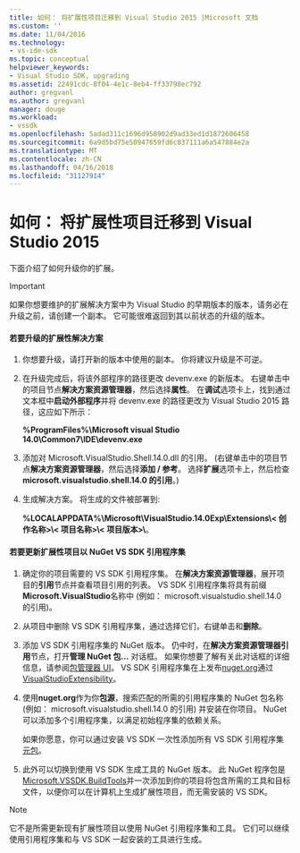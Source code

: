 ```yaml
---
title: 如何： 将扩展性项目迁移到 Visual Studio 2015 |Microsoft 文档
ms.custom: ''
ms.date: 11/04/2016
ms.technology:
- vs-ide-sdk
ms.topic: conceptual
helpviewer_keywords:
- Visual Studio SDK, upgrading
ms.assetid: 22491cdc-8f04-4e1c-8eb4-ff33798ec792
author: gregvanl
ms.author: gregvanl
manager: douge
ms.workload:
- vssdk
ms.openlocfilehash: 5adad311c1696d958902d9ad33ed1d1872606458
ms.sourcegitcommit: 6a9d5bd75e50947659fd6c837111a6a547884e2a
ms.translationtype: MT
ms.contentlocale: zh-CN
ms.lasthandoff: 04/16/2018
ms.locfileid: "31127914"
---
```

# <a name="how-to-migrate-extensibility-projects-to-visual-studio-2015"></a>如何： 将扩展性项目迁移到 Visual Studio 2015
下面介绍了如何升级你的扩展。  
  
> [!IMPORTANT]
>  如果你想要维护的扩展解决方案中为 Visual Studio 的早期版本的版本，请务必在升级之前，请创建一个副本。 它可能很难返回到其以前状态的升级的版本。  
  
#### <a name="to-upgrade-an-extensibility-solution"></a>若要升级的扩展性解决方案  
  
1.  你想要升级，请打开新的版本中使用的副本。 你将建议升级是不可逆。  
  
2.  在升级完成后，将该外部程序的路径更改 devenv.exe 的新版本。 右键单击中的项目节点**解决方案资源管理器**，然后选择**属性**。 在**调试**选项卡上，找到通过文本框中**启动外部程序**并将 devenv.exe 的路径更改为 Visual Studio 2015 路径，这应如下所示：  
  
     **%ProgramFiles%\Microsoft visual Studio 14.0\Common7\IDE\devenv.exe**  
  
3.  添加对 Microsoft.VisualStudio.Shell.14.0.dll 的引用。 (右键单击中的项目节点**解决方案资源管理器**，然后选择**添加 / 参考**。 选择**扩展**选项卡上，然后检查**microsoft.visualstudio.shell.14.0 的引用**。)  
  
4.  生成解决方案。 将生成的文件被部署到:  
  
     **%LOCALAPPDATA%\Microsoft\VisualStudio.14.0Exp\Extensions\\< 创作名称\>\\< 项目名称\>\\< 项目版本\>\\**。  
  
#### <a name="to-update-an-extensibility-project-to-nuget-vs-sdk-reference-assemblies"></a>若要更新扩展性项目以 NuGet VS SDK 引用程序集  
  
1.  确定你的项目需要的 VS SDK 引用程序集。  在**解决方案资源管理器**，展开项目的**引用**节点并查看项目引用的列表。  VS SDK 引用程序集将具有前缀**Microsoft.VisualStudio**名称中 (例如： microsoft.visualstudio.shell.14.0 的引用)。  
  
2.  从项目中删除 VS SDK 引用程序集，通过选择它们，右键单击和**删除**。  
  
3.  添加 VS SDK 引用程序集的 NuGet 版本。  仍中时，在**解决方案资源管理器引用**节点，打开**管理 NuGet 包...** 对话框。  如果你想要了解有关此对话框的详细信息，请参阅[包管理器 UI](/NuGet/Tools/Package-Manager-UI)。 VS SDK 引用程序集在上发布[nuget.org](http://www.nuget.org)通过[VisualStudioExtensibility](http://www.nuget.org/profiles/VisualStudioExtensibility)。  
  
4.  使用**nuget.org**作为你**包源**，搜索匹配的所需的引用程序集的 NuGet 包名称 (例如： microsoft.visualstudio.shell.14.0 的引用) 并安装在你项目。  NuGet 可以添加多个引用程序集，以满足初始程序集的依赖关系。  
  
     如果你愿意，你可以通过安装 VS SDK 一次性添加所有 VS SDK 引用程序集[元包](http://www.nuget.org/packages/VSSDK_Reference_Assemblies)。  
  
5.  此外可以切换到使用 VS SDK 生成工具的 NuGet 版本。 此 NuGet 程序包是[Microsoft.VSSDK.BuildTools](http://www.nuget.org/packages/Microsoft.VSSDK.BuildTools)并一次添加到你的项目将包含所需的工具和目标文件，以便你可以在计算机上生成扩展性项目，而无需安装的 VS SDK。  
  
> [!NOTE]
>  它不是所需更新现有扩展性项目以使用 NuGet 引用程序集和工具。  它们可以继续使用引用程序集和与 VS SDK 一起安装的工具进行生成。
